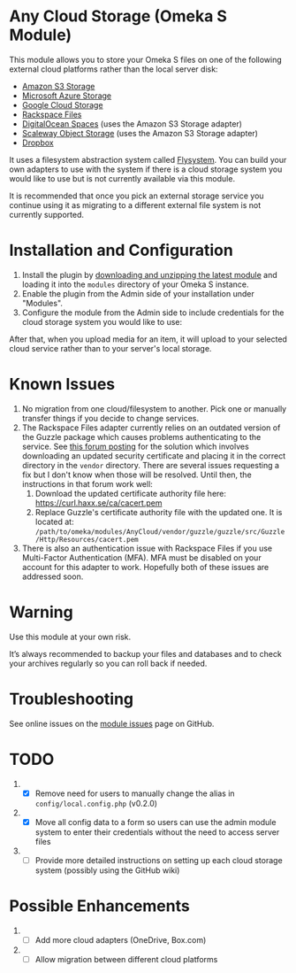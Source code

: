 # Any Cloud Storage (Omeka S Module)
This module allows you to store your Omeka S files on one of the following external cloud platforms rather than the local server disk:
* [Amazon S3 Storage](https://aws.amazon.com/s3/)
* [Microsoft Azure Storage](https://azure.microsoft.com/en-us/services/storage/)
* [Google Cloud Storage](https://cloud.google.com/storage/)
* [Rackspace Files](https://www.rackspace.com/cloud/files)
* [DigitalOcean Spaces](https://www.digitalocean.com/products/spaces/) (uses the Amazon S3 Storage adapter)
* [Scaleway Object Storage](https://www.scaleway.com/object-storage/) (uses the Amazon S3 Storage adapter)
* [Dropbox](https://www.dropbox.com)

It uses a filesystem abstraction system called [Flysystem](http://flysystem.thephpleague.com/docs/). You can build your own adapters to use with the system if there is a cloud storage system you would like to use but is not currently available via this module.

It is recommended that once you pick an external storage service you continue using it as migrating to a different external file system is not currently supported.

# Installation and Configuration
1. Install the plugin by [downloading and unzipping the latest module](https://github.com/HBLL-Collection-Development/omeka-s-any-cloud/releases) and loading it into the `modules` directory of your Omeka S instance.
2. Enable the plugin from the Admin side of your installation under "Modules".
3. Configure the module from the Admin side to include credentials for the cloud storage system you would like to use:

After that, when you upload media for an item, it will upload to your selected cloud service rather than to your server's local storage.

# Known Issues
1. No migration from one cloud/filesystem to another. Pick one or manually transfer things if you decide to change services. 
2. The Rackspace Files adapter currently relies on an outdated version of the Guzzle package which causes problems authenticating to the service. See [this forum posting](https://community.rackspace.com/products/f/dedicated-hybrid-hosting-forum/8674/rackspace-public-cloud-php-opencloud-sdk-errors-due-to-outdated-certificate-authority-list/14415) for the solution which involves downloading an updated security certificate and placing it in the correct directory in the `vendor` directory. There are several issues requesting a fix but I don't know when those will be resolved. Until then, the instructions in that forum work well:
    1. Download the updated certificate authority file here: <https://curl.haxx.se/ca/cacert.pem>
    2. Replace Guzzle's certificate authority file with the updated one. It is located at: `/path/to/omeka/modules/AnyCloud/vendor/guzzle/guzzle/src/Guzzle/Http/Resources/cacert.pem`
3. There is also an authentication issue with Rackspace Files if you use Multi-Factor Authentication (MFA). MFA must be disabled on your account for this adapter to work. Hopefully both of these issues are addressed soon.

# Warning
Use this module at your own risk.

It’s always recommended to backup your files and databases and to check your archives regularly so you can roll back if needed.

# Troubleshooting
See online issues on the [module issues](https://github.com/HBLL-Collection-Development/omeka-s-any-cloud/issues) page on GitHub.

# TODO
1. - [X] Remove need for users to manually change the alias in `config/local.config.php` (v0.2.0)
2. - [X] Move all config data to a form so users can use the admin module system to enter their credentials without the need to access server files
3. - [ ] Provide more detailed instructions on setting up each cloud storage system (possibly using the GitHub wiki)

# Possible Enhancements
1. - [ ] Add more cloud adapters (OneDrive, Box.com)
2. - [ ] Allow migration between different cloud platforms